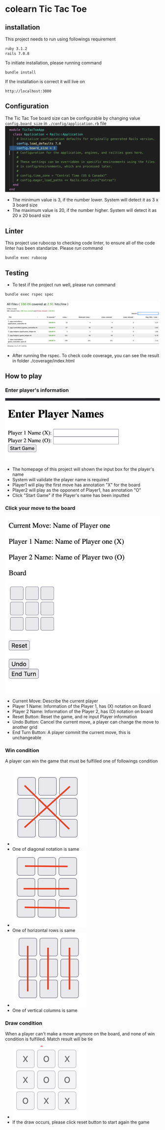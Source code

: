 # colearn Tic Tac Toe

## installation
This project needs to run using followings requirement
```
ruby 3.1.2
rails 7.0.8
```
To initiate installation, please running command
```
bundle install
```
If the installation is correct it will live on
```
http://localhost:3000
```

## Configuration
The Tic Tac Toe board size can be configurable by changing value ```config.board_size``` in ```./config/application.rb``` file
![Config](./screenshot/board-size.png)
- The minimum value is 3, if the number lower. System will detect it as 3 x 3 board  size
- The maximum value is 20, if the number higher. System will detect it as 20 x 20 board size

## Linter
This project use rubocop to checking code linter, to ensure all of the code linter has been standarize. Please run command
```
bundle exec rubocop
```

## Testing
- To test if the project run well, please run command
```
bundle exec rspec spec
```
![Code Coverage](./screenshot/code-coverage.png)
- After running the rspec. To check code coverage, you can see the result in folder ./coverage/index.html

## How to play
### Enter player's information
![Step 1](./screenshot/readme-1.png)
- The homepage of this project will shown the input box for the player's name
- System will validate the player name is required
- Player1 will play the first move has annotation "X" for the board
- Player2 will play as the opponent of Player1, has annotation "O"
- Click "Start Game" if the Player's name has been inputted


### Click your move to the board
![Step 2](./screenshot/readme-2.png)
- Current Move: Describe the current player
- Player 1 Name: Information of the Player 1, has (X) notation on Board
- Player 2 Name: Information of the Player 2, has (O) notation on board
- Reset Button: Reset the game, and re input Player information
- Undo Button: Cancel the current move, a player can change the move to another grid
- End Turn Button: A player commit the current move, this is unchangeable

### Win condition
A player can win the game that must be fulfilled one of followings condition
- ![Step 3 a](./screenshot/readme-3a.png)
- One of diagonal notation is same
- ![Step 3 b](./screenshot/readme-3b.png)
- One of horizontal rows is same
- ![Step 3 c](./screenshot/readme-3c.png)
- One of vertical columns is same

### Draw condition
When a player can't make a move anymore on the board, and none of win condition is fulfilled. Match result will be tie
- ![Step 4](./screenshot/readme-4.png)
- If the draw occurs, please click reset button to start again the game